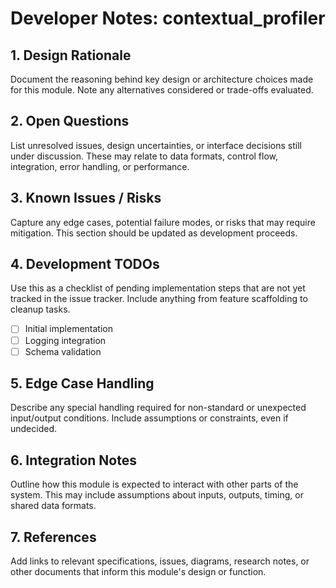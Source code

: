 # Developer Notes: contextual_profiler

## 1. Design Rationale
Document the reasoning behind key design or architecture choices made for this module. Note any alternatives considered or trade-offs evaluated.

## 2. Open Questions
List unresolved issues, design uncertainties, or interface decisions still under discussion. These may relate to data formats, control flow, integration, error handling, or performance.

## 3. Known Issues / Risks
Capture any edge cases, potential failure modes, or risks that may require mitigation. This section should be updated as development proceeds.

## 4. Development TODOs
Use this as a checklist of pending implementation steps that are not yet tracked in the issue tracker. Include anything from feature scaffolding to cleanup tasks.

- [ ] Initial implementation
- [ ] Logging integration
- [ ] Schema validation

## 5. Edge Case Handling
Describe any special handling required for non-standard or unexpected input/output conditions. Include assumptions or constraints, even if undecided.

## 6. Integration Notes
Outline how this module is expected to interact with other parts of the system. This may include assumptions about inputs, outputs, timing, or shared data formats.

## 7. References
Add links to relevant specifications, issues, diagrams, research notes, or other documents that inform this module's design or function.
